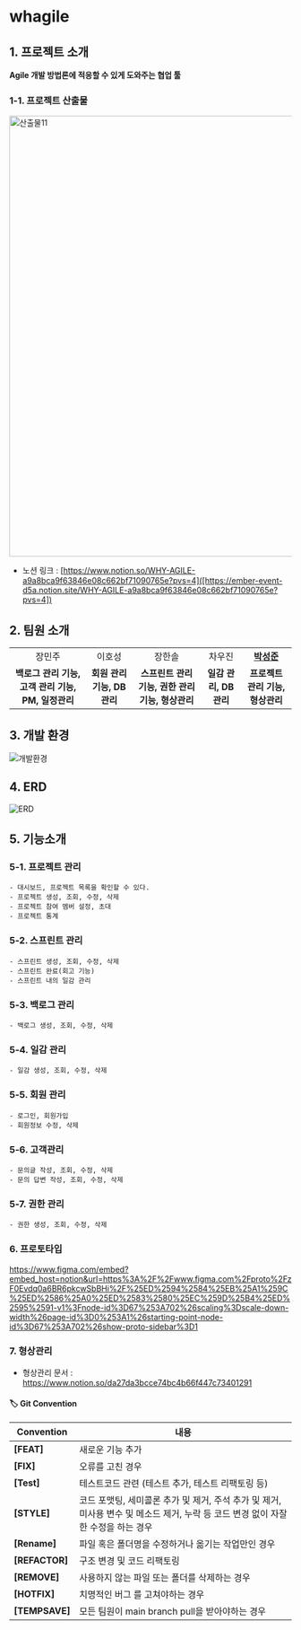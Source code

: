 # whagile
## 1. 프로젝트 소개 
**Agile 개발 방법론에 적응할 수 있게 도와주는 협업 툴**
### 1-1. 프로젝트 산출물

<img width="786" alt="산출물11" src="https://github.com/myrhymetree/whagile/assets/94158097/1b83fbad-4345-4bf6-917e-a8e1241314a1">

* 노션 링크 : [https://www.notion.so/WHY-AGILE-a9a8bca9f63846e08c662bf71090765e?pvs=4]([https://ember-event-d5a.notion.site/WHY-AGILE-a9a8bca9f63846e08c662bf71090765e?pvs=4])

## 2. 팀원 소개
<table>
  <tr>
    <td align="center">장민주<a href=""><b></b></td>
    <td align="center">이호성<a href=""><b></b></td>
    <td align="center">장한솔<a href=""><b></b></td>
    <td align="center">차우진<a href=""><b></b></td>
    <td align="center"><a href="https://github.com/myrhymetree"><b>박성준</b></td>
  </tr>

  <tr>
    <td align="center"><strong>백로그 관리 기능, 고객 관리 기능, PM, 일정관리</strong></td>
    <td align="center"><strong>회원 관리 기능, DB관리</strong></td>
    <td align="center"><strong>스프린트 관리 기능, 권한 관리 기능, 형상관리</strong></td>
    <td align="center"><strong>일감 관리, DB관리</strong></td>
    <td align="center"><strong>프로젝트 관리 기능, 형상관리</strong></td>
  </tr>
</table>

## 3. 개발 환경
![개발환경](https://github.com/myrhymetree/whagile/assets/94158097/2cfab0f9-ecb4-4aa3-9e2e-0d7d560d77bf)


## 4. ERD
![ERD](https://github.com/myrhymetree/whagile/assets/94158097/7cdd2689-0aea-4889-8247-d739be8e5ad4)


## 5. 기능소개
### 5-1. 프로젝트 관리
    - 대시보드, 프로젝트 목록을 확인할 수 있다.
    - 프로젝트 생성, 조회, 수정, 삭제
    - 프로젝트 참여 멤버 설정, 초대
    - 프로젝트 통계
### 5-2. 스프린트 관리
    - 스프린트 생성, 조회, 수정, 삭제
    - 스프린트 완료(회고 기능)
    - 스프린트 내의 일감 관리
### 5-3. 백로그 관리
    - 백로그 생성, 조회, 수정, 삭제 
### 5-4. 일감 관리
    - 일감 생성, 조회, 수정, 삭제 
### 5-5. 회원 관리
    - 로그인, 회원가입
    - 회원정보 수정, 삭제
### 5-6. 고객관리
    - 문의글 작성, 조회, 수정, 삭제
    - 문의 답변 작성, 조회, 수정, 삭제
### 5-7. 권한 관리 
    - 권한 생성, 조회, 수정, 삭제 

### 6. 프로토타입
https://www.figma.com/embed?embed_host=notion&url=https%3A%2F%2Fwww.figma.com%2Fproto%2FzF0Evdq0a6BR6pkcwSbBHi%2F%25ED%2594%2584%25EB%25A1%259C%25ED%2586%25A0%25ED%2583%2580%25EC%259D%25B4%25ED%2595%2591-v1%3Fnode-id%3D67%253A702%26scaling%3Dscale-down-width%26page-id%3D0%253A1%26starting-point-node-id%3D67%253A702%26show-proto-sidebar%3D1

### 7. 형상관리

* 형상관리 문서 : https://www.notion.so/da27da3bcce74bc4b66f447c73401291

#### 🏷️ Git Convention
| **Convention**  | **내용**                                                         |
|-----------------|----------------------------------------------------------------|
| **[FEAT]**        | 새로운 기능 추가                                                      |
| **[FIX]**         | 오류를 고친 경우                                                          |
| **[Test]**        |  테스트코드 관련 (테스트 추가, 테스트 리팩토링 등)     |
| **[STYLE]**     | 코드 포맷팅, 세미콜론 추가 및 제거, 주석 추가 및 제거,  미사용 변수 및 메소드 제거, 누락 등 코드 변경 없이 자잘한 수정을 하는 경우               |
| **[Rename]**      | 파일 혹은 폴더명을 수정하거나 옮기는 작업만인 경우                                   |
| **[REFACTOR]**      | 구조 변경 및 코드 리팩토링                                            |
| **[REMOVE]**      | 사용하지 않는 파일 또는 폴더를 삭제하는 경우                                            |
| **[HOTFIX]** | 치명적인 버그 를 고쳐야하는 경우                                                  |
| **[TEMPSAVE]** | 모든 팀원이 main branch pull을 받아야하는 경우                                         |
